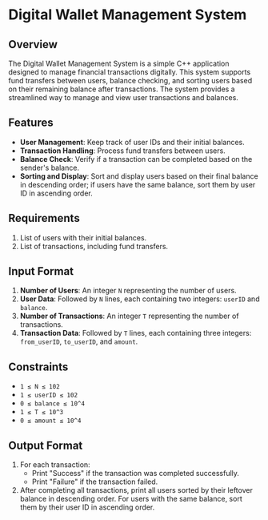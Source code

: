 # Digital Wallet Management System

## Overview

The Digital Wallet Management System is a simple C++ application designed to manage financial transactions digitally. This system supports fund transfers between users, balance checking, and sorting users based on their remaining balance after transactions. The system provides a streamlined way to manage and view user transactions and balances.

## Features

- **User Management**: Keep track of user IDs and their initial balances.
- **Transaction Handling**: Process fund transfers between users.
- **Balance Check**: Verify if a transaction can be completed based on the sender's balance.
- **Sorting and Display**: Sort and display users based on their final balance in descending order; if users have the same balance, sort them by user ID in ascending order.

## Requirements

1. List of users with their initial balances.
2. List of transactions, including fund transfers.

## Input Format

1. **Number of Users**: An integer `N` representing the number of users.
2. **User Data**: Followed by `N` lines, each containing two integers: `userID` and `balance`.
3. **Number of Transactions**: An integer `T` representing the number of transactions.
4. **Transaction Data**: Followed by `T` lines, each containing three integers: `from_userID`, `to_userID`, and `amount`.

## Constraints

- `1 ≤ N ≤ 102`
- `1 ≤ userID ≤ 102`
- `0 ≤ balance ≤ 10^4`
- `1 ≤ T ≤ 10^3`
- `0 ≤ amount ≤ 10^4`

## Output Format

1. For each transaction:
   - Print "Success" if the transaction was completed successfully.
   - Print "Failure" if the transaction failed.
2. After completing all transactions, print all users sorted by their leftover balance in descending order. For users with the same balance, sort them by their user ID in ascending order.



